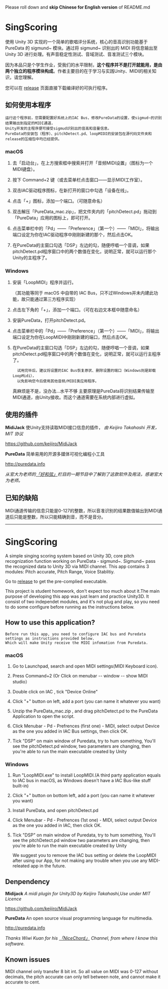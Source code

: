 Please roll down and **skip Chinese for English version**  of README.md
# SingScoring

使用 Unity 3D 实现的一个简单的歌唱评分系统，核心的音高识别功能基于 PureData 的 sigmund~ 模块。通过将 sigmund~ 识别出的 MIDI 将信息输出至 Unity 3D 进行处理。有声音稳定性测试、音域测试、音准测试三个模块。

因为本品只是个学生作业，受我们的水平限制，**这个程序并不是打开就能用，是由两个独立的程序模块构成**。作者主要目的在于学习与实践Unity、MIDI的相关知识，请您理解。

您可以在 [release](https://github.com/KevZhi/SingScoring/releases) 页面直接下载编译好的可执行程序。

## 如何使用本程序
    运行这个程序前，您需要配置好系统上的IAC Bus，修改PureData的设置，使sigmud~的识别结果输出到指定的MIDI通道，
    Unity开发的主程序便可接受sigmud识别出的音高和音量信息。
    PureData的安装包（程序）、pitchDetect.pd、loopMIDI的安装包在源代码文件夹和release的压缩包中均已经提供。

### macOS

1. 去「启动台」，在上方搜索框中搜索并打开「音频MIDI设置」（图标为一个MIDI键盘）。

2. 按下 Command+2 键（或去菜单栏点击窗口——显示MIDI工作室）。

3. 双击IAC驱动程序图标，在新打开的窗口中勾选「设备在线」。

4. 点击「+」图标，添加一个端口。（可随意命名）

5. 双击解压「PureData_mac.zip」，把文件夹内的「pitchDetect.pd」拖动到「PureData」应用的图标上，即可打开。

6. 点击菜单栏中的「Pd」——「Preference」（第一个）——「MIDI」，将输出端口设定为你在IAC驱动程序中刚刚新建的那个，然后点击OK。

7. 在PureData的主窗口勾选「DSP」左边的勾，随便哼唱一个音调，如果pitchDetect.pd程序窗口中的两个数值在变化，说明正常，就可以运行那个Unity的主程序了。

### Windows 

1. 安装「LoopMIDI」程序并运行。

    （其功能等同于 macOS 中自带的 IAC Bus，只不过Windows并未内建此功能，故只能通过第三方程序实现）

2. 点击左下角的「+」，添加一个端口。（可在右边文本框中随意命名）

3. 安装PureData，打开pitchDetect.pd。

4. 点击菜单栏中的「Pd」——「Preference」（第一个）——「MIDI」，将输出端口设定为你在LoopMIDI中刚刚新建的端口，然后点击OK。

5. 在PureData的主窗口勾选「DSP」左边的勾，随便哼唱一个音调，如果pitchDetect.pd程序窗口中的两个数值在变化，说明正常，就可以运行主程序了。

      
         试用完毕后，建议将设置的IAC Bus恢复原状、删除设置的端口（Windows则是卸载LoopMidi），
         以免影响您今后使用其他音频/MIDI类应用程序。
     真麻烦是不是，没办法...水平不够
        主要原理是PureData将识别结果传输至MIDI通道，由Unity接收。而这个通道需要在系统内部进行虚拟。

## 使用的插件

**MidiJack** 使Unity支持读取MIDI接口信息的插件，
*由 Keijiro Takahashi 开发，MIT 协议*

https://github.com/keijiro/MidiJack

**PureData** 简单易用的开源多媒体可视化编程小工具

http://puredata.info

*从官大为老师的[「好和弦」](https://www.nicechord.com)栏目的一期节目中了解到了这款软件及用法，感谢官大为老师。*

## 已知的缺陷

MIDI通道传输的信息只能是0-127的整数，所以音准识别的结果数值输出到MIDI通道后只能是整数，所以只能精确到音，而不是音分。


***
# SingScoring

A simple singing scoring system based on Unity 3D, core pitch recognization function working on PureData - sigmund~. Sigmund~ pass the recognized data to Unity 3D via MIDI channel. This app contains 3 modules: Pitch accurate, Pitch Range, Voice Stablitiy.

Go to [release](https://github.com/KevZhi/SingScoring/releases) to get the pre-complied executable.

This project is student homework, don't expect too much about it.The main purpose of developing this app was just learn and practice Unity3D.  It consist of two independet modules, and it's not plug and play, so you need to do some configure before running as the instructions below.

## How to use this application?
    Before run this app, you need to configure IAC bus and Puredata settings as instructions provided below.
    Which will make Unity receive the MIDI infomation from Puredata.

### macOS

1. Go to Launchpad, search and open MIDI settings(MIDI Keyboard icon).

2. Press Command+2 (Or Click on menubar -- window -- show MIDI studio）

3. Double click on IAC , tick "Device Online"

4. Click "+" button on  left, add a port (you can name it whatever you want)

5. Unzip the PureData_mac.zip , and drag pitchDetect.pd to the PureData Application to open the script.

6. Click Menubar - Pd - Prefrences (first one) - MIDI, select output Device as the one you added in IAC Bus settings, then click OK.

7. Tick "DSP" on main window of Puredata, try to hum something, You'll see the pitchDetect.pd window, two parameters are changing, then you're able to run the main executable created by Unity

### Windows

1. Run "LoopMIDI.exe" to install LoopMIDI.(A third party application equals to IAC bus in macOS, as Windows doesn't have a IAC Bus-like stuff built-in)

2. Click "+" button on bottom left, add a port (you can name it whatever you want)

3. Install PureData, and open pitchDetect.pd

4. Click Menubar - Pd - Prefrences (1st one) - MIDI, select output Device as the one you added in IAC, then click OK.

5. Tick "DSP" on main window of Puredata, try to hum something, You'll see the pitchDetect.pd window two parameters are changing, then you're able to run the main executable created by Unity

    We suggest you to remove the IAC bus setting or delete the LoopMIDI after using our App, 
    for not making any trouble when you use any MIDI-releated app in the future.


## Denpendency

   **Midijack**  *A midi plugin for Unity3D by Keijiro Takahashi,Use under MIT Licence* 
   
https://github.com/keijiro/MidiJack

**PureData** An open source visual programming language for multimedia.

http://puredata.info

*Thanks Wiwi Kuan for his [「NiceChord」](https://www.nicechord.com) Channel, from where I know this software.*

## Known issues

MIDI channel only transfer 8 bit int. So all value on MIDI was 0-127 without decimals, the pitch accurate can only tell between note, and cannot make it accurate to cent.
